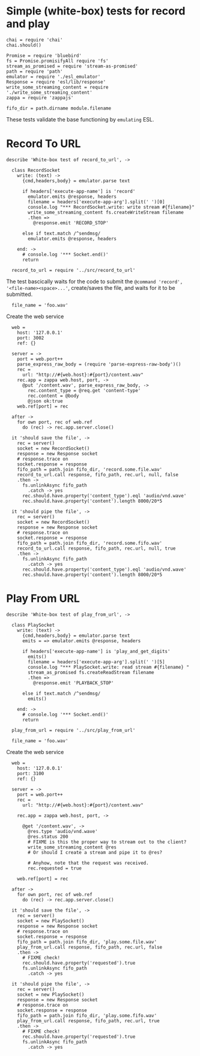 Simple (white-box) tests for record and play
============================================

    chai = require 'chai'
    chai.should()

    Promise = require 'bluebird'
    fs = Promise.promisifyAll require 'fs'
    stream_as_promised = require 'stream-as-promised'
    path = require 'path'
    emulator = require './esl_emulator'
    Response = require 'esl/lib/response'
    write_some_streaming_content = require './write_some_streaming_content'
    zappa = require 'zappajs'

    fifo_dir = path.dirname module.filename

These tests validate the base functioning by `emulating` ESL.

Record To URL
=============

    describe 'White-box test of record_to_url', ->

      class RecordSocket
        write: (text) ->
          {cmd,headers,body} = emulator.parse text

          if headers['execute-app-name'] is 'record'
            emulator.emits @response, headers
            filename = headers['execute-app-arg'].split(' ')[0]
            console.log "*** RecordSocket.write: write stream #{filename}"
            write_some_streaming_content fs.createWriteStream filename
            .then =>
              @response.emit 'RECORD_STOP'

          else if text.match /^sendmsg/
            emulator.emits @response, headers

        end: ->
          # console.log '*** Socket.end()'
          return

      record_to_url = require '../src/record_to_url'

The test bascically waits for the code to submit the `@command 'record', '<file-name><space>...'`, create/saves the file, and waits for it to be submitted.

      file_name = 'foo.wav'

Create the web service

      web =
        host: '127.0.0.1'
        port: 3002
        ref: {}

      server = ->
        port = web.port++
        parse_express_raw_body = (require 'parse-express-raw-body')()
        rec =
          url: "http://#{web.host}:#{port}/content.wav"
        rec.app = zappa web.host, port, ->
          @put '/content.wav', parse_express_raw_body, ->
            rec.content_type = @req.get 'content-type'
            rec.content = @body
            @json ok:true
        web.ref[port] = rec

      after ->
        for own port, rec of web.ref
          do (rec) -> rec.app.server.close()

      it 'should save the file', ->
        rec = server()
        socket = new RecordSocket()
        response = new Response socket
        # response.trace on
        socket.response = response
        fifo_path = path.join fifo_dir, 'record.some.file.wav'
        record_to_url.call response, fifo_path, rec.url, null, false
        .then ->
          fs.unlinkAsync fifo_path
            .catch -> yes
          rec.should.have.property('content_type').eql 'audio/vnd.wave'
          rec.should.have.property('content').length 8000/20*5

      it 'should pipe the file', ->
        rec = server()
        socket = new RecordSocket()
        response = new Response socket
        # response.trace on
        socket.response = response
        fifo_path = path.join fifo_dir, 'record.some.fifo.wav'
        record_to_url.call response, fifo_path, rec.url, null, true
        .then ->
          fs.unlinkAsync fifo_path
            .catch -> yes
          rec.should.have.property('content_type').eql 'audio/vnd.wave'
          rec.should.have.property('content').length 8000/20*5

Play From URL
=============

    describe 'White-box test of play_from_url', ->

      class PlaySocket
        write: (text) ->
          {cmd,headers,body} = emulator.parse text
          emits = => emulator.emits @response, headers

          if headers['execute-app-name'] is 'play_and_get_digits'
            emits()
            filename = headers['execute-app-arg'].split(' ')[5]
            console.log "*** PlaySocket.write: read stream #{filename} "
            stream_as_promised fs.createReadStream filename
            .then =>
              @response.emit 'PLAYBACK_STOP'

          else if text.match /^sendmsg/
            emits()

        end: ->
          # console.log '*** Socket.end()'
          return

      play_from_url = require '../src/play_from_url'

      file_name = 'foo.wav'

Create the web service

      web =
        host: '127.0.0.1'
        port: 3100
        ref: {}

      server = ->
        port = web.port++
        rec =
          url: "http://#{web.host}:#{port}/content.wav"

        rec.app = zappa web.host, port, ->

          @get '/content.wav', ->
            @res.type 'audio/vnd.wave'
            @res.status 200
            # FIXME is this the proper way to stream out to the client?
            write_some_streaming_content @res
            # Or should I create a stream and pipe it to @res?

            # Anyhow, note that the request was received.
            rec.requested = true

        web.ref[port] = rec

      after ->
        for own port, rec of web.ref
          do (rec) -> rec.app.server.close()

      it 'should save the file', ->
        rec = server()
        socket = new PlaySocket()
        response = new Response socket
        # response.trace on
        socket.response = response
        fifo_path = path.join fifo_dir, 'play.some.file.wav'
        play_from_url.call response, fifo_path, rec.url, false
        .then ->
          # FIXME check!
          rec.should.have.property('requested').true
          fs.unlinkAsync fifo_path
            .catch -> yes

      it 'should pipe the file', ->
        rec = server()
        socket = new PlaySocket()
        response = new Response socket
        # response.trace on
        socket.response = response
        fifo_path = path.join fifo_dir, 'play.some.fifo.wav'
        play_from_url.call response, fifo_path, rec.url, true
        .then ->
          # FIXME check!
          rec.should.have.property('requested').true
          fs.unlinkAsync fifo_path
            .catch -> yes
